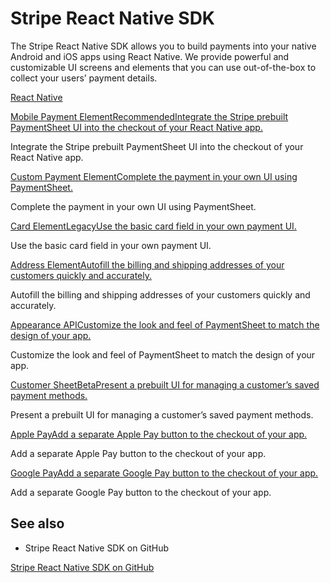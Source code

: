 # Stripe React Native SDK

The Stripe React Native SDK allows you to build payments into your native Android and iOS apps using React Native. We provide powerful and customizable UI screens and elements that you can use out-of-the-box to collect your users’ payment details.

[React Native](https://reactnative.dev/)

[Mobile Payment ElementRecommendedIntegrate the Stripe prebuilt PaymentSheet UI into the checkout of your React Native app.](/payments/accept-a-payment?platform=react-native&ui=payment-sheet)

Integrate the Stripe prebuilt PaymentSheet UI into the checkout of your React Native app.

[Custom Payment ElementComplete the payment in your own UI using PaymentSheet.](/payments/accept-a-payment?platform=react-native&ui=payment-sheet#react-native-flowcontroller)

Complete the payment in your own UI using PaymentSheet.

[Card ElementLegacyUse the basic card field in your own payment UI.](/payments/card-element?platform=react-native)

Use the basic card field in your own payment UI.

[Address ElementAutofill the billing and shipping addresses of your customers quickly and accurately.](/elements/address-element?platform=react-native)

Autofill the billing and shipping addresses of your customers quickly and accurately.

[Appearance APICustomize the look and feel of PaymentSheet to match the design of your app.](/elements/appearance-api?platform=react-native)

Customize the look and feel of PaymentSheet to match the design of your app.

[Customer SheetBetaPresent a prebuilt UI for managing a customer’s saved payment methods.](/elements/customer-sheet?platform=react-native)

Present a prebuilt UI for managing a customer’s saved payment methods.

[Apple PayAdd a separate Apple Pay button to the checkout of your app.](/apple-pay?platform=react-native)

Add a separate Apple Pay button to the checkout of your app.

[Google PayAdd a separate Google Pay button to the checkout of your app.](/google-pay?platform=react-native)

Add a separate Google Pay button to the checkout of your app.

## See also

- Stripe React Native SDK on GitHub

[Stripe React Native SDK on GitHub](https://github.com/stripe/stripe-react-native)
